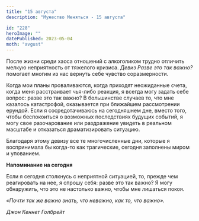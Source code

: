 ```yaml
---
title: "15 августа"
description: "Мужество Меняться - 15 августа"

id: "228"
heroImage: ""
datePublished: 2023-05-04
moth: "avgust"
---
```


После жизни среди хаоса отношений с алкоголиком трудно отличить мелкую
неприятность от тяжелого кризиса. _Девиз Разве это так важно?_ помогает многим
из нас вернуть себе чувство соразмерности.

Когда мои планы проваливаются, когда приходят неожиданные счета, когда меня
расстраивает чья-либо реакция, я всегда могу задать себе вопрос: разве это так
важно? В большинстве случаев то, что мне казалось катастрофой, оказывается при
ближайшем рассмотрении ерундой. Если я сосредотачиваюсь на сегодняшнем дне,
вместо того, чтобы беспокоиться о возможных последствиях будущих событий, я
могу свое разочарование или раздражение увидеть в реальном масштабе и
отказаться драматизировать ситуацию.

Благодаря этому девизу все те многочисленные дни, которые я воспринимала бы
когда-то как трагические, сегодня заполнены миром и упованием.

**Напоминание на сегодня**

Если я сегодня столкнусь с неприятной ситуацией, то, прежде чем реагировать на
нее, я спрошу себя: разве это так важно? Я могу обнаружить, что это не
настолько важно, чтобы мне лишаться покоя.

_«Почти так же важно знать, что неважно, как то, что важно»._

_Джон Кеннет Голбрейт_
